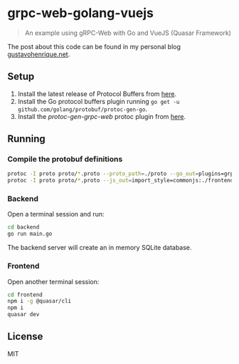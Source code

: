 # grpc-web-golang-vuejs

> An example using gRPC-Web with Go and VueJS (Quasar Framework)

The post about this code can be found in my personal blog [gustavohenrique.net](https://gustavohenrique.net).

## Setup

1. Install the latest release of Protocol Buffers from [here](https://github.com/protocolbuffers/protobuf/releases/latest).
2. Install the Go protocol buffers plugin running `go get -u github.com/golang/protobuf/protoc-gen-go`.
3. Install the *protoc-gen-grpc-web* protoc plugin from [here](https://github.com/grpc/grpc-web/releases).

## Running

### Compile the protobuf definitions

```sh
protoc -I proto proto/*.proto --proto_path=./proto --go_out=plugins=grpc:./backend/proto
protoc -I proto proto/*.proto --js_out=import_style=commonjs:./frontend/proto --grpc-web_out=import_style=commonjs,mode=grpcwebtext:./frontend/proto
```

### Backend

Open a terminal session and run:

```sh
cd backend
go run main.go
```

The backend server will create an in memory SQLite database.

### Frontend

Open another terminal session:

```sh
cd frontend
npm i -g @quasar/cli
npm i
quasar dev
```

## License

MIT
